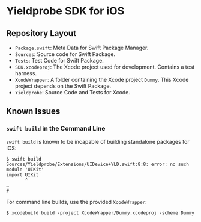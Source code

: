 # Yieldprobe SDK for iOS

## Repository Layout

* `Package.swift`: Meta Data for Swift Package Manager.
* `Sources`: Source code for Swift Package.
* `Tests`: Test Code for Swift Package.
* `SDK.xcodeproj`: The Xcode project used for development. Contains a test harness.
* `XcodeWrapper`: A folder containing the Xcode project `Dummy`. This Xcode project depends on the Swift Package.
* `Yieldprobe`: Source Code and Tests for Xcode.

## Known Issues

### `swift build` in the Command Line

`swift build` is known to be incapable of building standalone packages for iOS:

```
$ swift build
Sources/Yieldprobe/Extensions/UIDevice+YLD.swift:8:8: error: no such module 'UIKit'
import UIKit
       ^
…
# 
```

For command line builds, use the provided `XcodeWrapper`:

```
$ xcodebuild build -project XcodeWrapper/Dummy.xcodeproj -scheme Dummy
```
